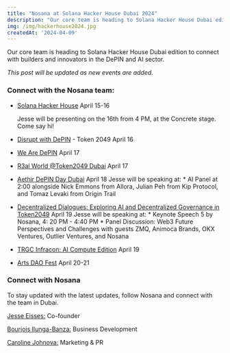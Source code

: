 ```yaml
---
title: "Nosana at Solana Hacker House Dubai 2024"
description: "Our core team is heading to Solana Hacker House Dubai edition to connect with builders and innovators in the DePIN and AI sector."
img: /img/hackerhouse2024.jpg
createdAt: '2024-04-09'
---
```

Our core team is heading to Solana Hacker House Dubai edition to connect with builders and innovators in the DePIN and AI sector.

*This post will be updated as new events are added.*

### Connect with the Nosana team:

* [Solana Hacker House](https://solana.com/events/dubai-hh-2024) April 15-16 

    Jesse will be presenting on the 16th from 4 PM, at the Concrete stage. Come say hi! 
* [Disrupt with DePIN](https://lu.ma/disrupt-depin-dubai) - Token 2049 April 16
* [We Are DePIN](https://lu.ma/nf86ayev) April 17
* [R3al World @Token2049 Dubai](https://lu.ma/68zx260s) April 17
* [Aethir DePIN Day Dubai](https://lu.ma/AethirDepinDayDubai) April 18
    Jesse will be speaking at:
        * AI Panel at 2:00 alongside Nick Emmons from Allora, Julian Peh from Kip Protocol, and Tomaz Levaki from Origin Trail
* [Decentralized Dialogues: Exploring AI and Decentralized Governance in Token2049](https://lu.ma/decentralized-dialogues-token2049) April 19
    Jesse will be speaking at:
        * Keynote Speech 5 by Nosana, 4: 20 PM - 4:40 PM
        * Panel Discussion: Web3 Future Perspectives and Challenges with guests ZMQ, Animoca Brands, OKX Ventures, Outlier Ventures, and Nosana
* [TRGC Infracon: AI Compute Edition](https://lu.ma/TRGC-Infracon-AI) April 19
* [Arts DAO Fest](https://artsdaofest.com/) April 20-21

### Connect with Nosana
To stay updated with the latest updates, follow Nosana and connect with the team in Dubai. 

[Jesse Eisses:](https://www.linkedin.com/in/jesse-eisses-9760ab48/) Co-founder

[Bourjois Ilunga-Banza:](https://www.linkedin.com/in/bourjois-ilunga-banza/) Business Development

[Caroline Johnova:](https://www.linkedin.com/in/caroline-johnov%C3%A1/) Marketing & PR